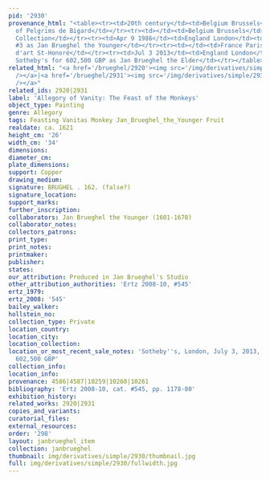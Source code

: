 ```yaml
---
pid: '2930'
provenance_html: "<table><tr><td>20th century</td><td>Belgium Brussels</td><td>Collection
  of Pelgrims de Bigard</td></tr><tr><td></td><td>Belgium Brussels</td><td>de Pauw
  Collection</td></tr><tr><td>Apr 9 1986</td><td>England London</td><td>Sold Sotheby's
  #3 as Jan Brueghel the Younger</td></tr><tr><td></td><td>France Paris</td><td>Gal.
  d'art St-Honoré</td></tr><tr><td>Jul 3 2013</td><td>England London</td><td>Sold
  Sotheby's for 602,500 GBP as Jan Brueghel the Elder</td></tr></table>"
related_html: "<a href='/brueghel/2920'><img src='/img/derivatives/simple/2920/thumbnail.jpg'
  /></a>|<a href='/brueghel/2931'><img src='/img/derivatives/simple/2931/thumbnail.jpg'
  /></a>"
related_ids: 2920|2931
label: 'Allegory of Vanity: The Feast of the Monkeys'
object_type: Painting
genre: Allegory
tags: Feasting Vanitas Monkey Jan_Brueghel_the_Younger Fruit
realdate: ca. 1621
height_cm: '26'
width_cm: '34'
dimensions:
diameter_cm:
plate_dimensions:
support: Copper
drawing_medium:
signature: BRUGHEL . 162. (false?)
signature_location:
support_marks:
further_inscription:
collaborators: Jan Brueghel the Younger (1601-1678)
collaborator_notes:
collectors_patrons:
print_type:
print_notes:
printmaker:
publisher:
states:
our_attribution: Produced in Jan Brueghel's Studio
other_attribution_authorities: 'Ertz 2008-10, #545'
ertz_1979:
ertz_2008: '545'
bailey_walker:
hollstein_no:
collection_type: Private
location_country:
location_city:
location_collection:
location_or_most_recent_sale_notes: 'Sotheby''s, London, July 3, 2013, inv. #22 for
  602,500 GBP'
collection_info:
location_info:
provenance: 4586|4587|10259|10260|10261
bibliography: 'Ertz 2008-10, cat. #545, pp. 1178-80'
exhibition_history:
related_works: 2920|2931
copies_and_variants:
curatorial_files:
external_resources:
order: '298'
layout: janbrueghel_item
collection: janbrueghel
thumbnail: img/derivatives/simple/2930/thumbnail.jpg
full: img/derivatives/simple/2930/fullwidth.jpg
---
```

